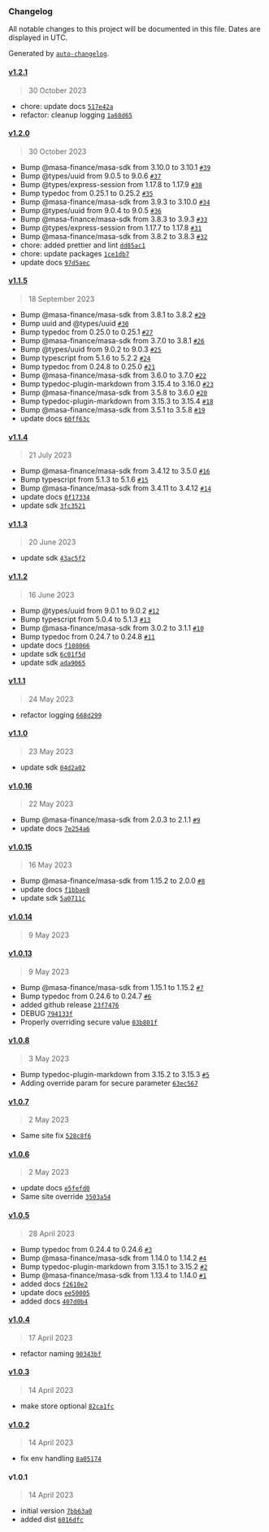 ### Changelog

All notable changes to this project will be documented in this file. Dates are displayed in UTC.

Generated by [`auto-changelog`](https://github.com/CookPete/auto-changelog).

#### [v1.2.1](https://github.com/masa-finance/masa-express/compare/v1.2.0...v1.2.1)

> 30 October 2023

- chore: update docs [`517e42a`](https://github.com/masa-finance/masa-express/commit/517e42a396c2e5e3e172283d643ffaef3c429a2e)
- refactor: cleanup logging [`1a68d65`](https://github.com/masa-finance/masa-express/commit/1a68d65899617eb8e92c58b7acfc80541f356df9)

#### [v1.2.0](https://github.com/masa-finance/masa-express/compare/v1.1.5...v1.2.0)

> 30 October 2023

- Bump @masa-finance/masa-sdk from 3.10.0 to 3.10.1 [`#39`](https://github.com/masa-finance/masa-express/pull/39)
- Bump @types/uuid from 9.0.5 to 9.0.6 [`#37`](https://github.com/masa-finance/masa-express/pull/37)
- Bump @types/express-session from 1.17.8 to 1.17.9 [`#38`](https://github.com/masa-finance/masa-express/pull/38)
- Bump typedoc from 0.25.1 to 0.25.2 [`#35`](https://github.com/masa-finance/masa-express/pull/35)
- Bump @masa-finance/masa-sdk from 3.9.3 to 3.10.0 [`#34`](https://github.com/masa-finance/masa-express/pull/34)
- Bump @types/uuid from 9.0.4 to 9.0.5 [`#36`](https://github.com/masa-finance/masa-express/pull/36)
- Bump @masa-finance/masa-sdk from 3.8.3 to 3.9.3 [`#33`](https://github.com/masa-finance/masa-express/pull/33)
- Bump @types/express-session from 1.17.7 to 1.17.8 [`#31`](https://github.com/masa-finance/masa-express/pull/31)
- Bump @masa-finance/masa-sdk from 3.8.2 to 3.8.3 [`#32`](https://github.com/masa-finance/masa-express/pull/32)
- chore: added prettier and lint [`dd85ac1`](https://github.com/masa-finance/masa-express/commit/dd85ac1ce07b41c0ab047c488f047c5e17d53c4d)
- chore: update packages [`1ce1db7`](https://github.com/masa-finance/masa-express/commit/1ce1db7c990fed423865c0aca0f8c299d189c1af)
- update docs [`97d5aec`](https://github.com/masa-finance/masa-express/commit/97d5aecb77bc023ce075d21eba7b64a5d49e1108)

#### [v1.1.5](https://github.com/masa-finance/masa-express/compare/v1.1.4...v1.1.5)

> 18 September 2023

- Bump @masa-finance/masa-sdk from 3.8.1 to 3.8.2 [`#29`](https://github.com/masa-finance/masa-express/pull/29)
- Bump uuid and @types/uuid [`#30`](https://github.com/masa-finance/masa-express/pull/30)
- Bump typedoc from 0.25.0 to 0.25.1 [`#27`](https://github.com/masa-finance/masa-express/pull/27)
- Bump @masa-finance/masa-sdk from 3.7.0 to 3.8.1 [`#26`](https://github.com/masa-finance/masa-express/pull/26)
- Bump @types/uuid from 9.0.2 to 9.0.3 [`#25`](https://github.com/masa-finance/masa-express/pull/25)
- Bump typescript from 5.1.6 to 5.2.2 [`#24`](https://github.com/masa-finance/masa-express/pull/24)
- Bump typedoc from 0.24.8 to 0.25.0 [`#21`](https://github.com/masa-finance/masa-express/pull/21)
- Bump @masa-finance/masa-sdk from 3.6.0 to 3.7.0 [`#22`](https://github.com/masa-finance/masa-express/pull/22)
- Bump typedoc-plugin-markdown from 3.15.4 to 3.16.0 [`#23`](https://github.com/masa-finance/masa-express/pull/23)
- Bump @masa-finance/masa-sdk from 3.5.8 to 3.6.0 [`#20`](https://github.com/masa-finance/masa-express/pull/20)
- Bump typedoc-plugin-markdown from 3.15.3 to 3.15.4 [`#18`](https://github.com/masa-finance/masa-express/pull/18)
- Bump @masa-finance/masa-sdk from 3.5.1 to 3.5.8 [`#19`](https://github.com/masa-finance/masa-express/pull/19)
- update docs [`60ff63c`](https://github.com/masa-finance/masa-express/commit/60ff63c7baa12867c0c6db8af2a5a6f353933f3c)

#### [v1.1.4](https://github.com/masa-finance/masa-express/compare/v1.1.3...v1.1.4)

> 21 July 2023

- Bump @masa-finance/masa-sdk from 3.4.12 to 3.5.0 [`#16`](https://github.com/masa-finance/masa-express/pull/16)
- Bump typescript from 5.1.3 to 5.1.6 [`#15`](https://github.com/masa-finance/masa-express/pull/15)
- Bump @masa-finance/masa-sdk from 3.4.11 to 3.4.12 [`#14`](https://github.com/masa-finance/masa-express/pull/14)
- update docs [`0f17334`](https://github.com/masa-finance/masa-express/commit/0f17334b634f4b8507873dd7053dc81c98375bed)
- update sdk [`3fc3521`](https://github.com/masa-finance/masa-express/commit/3fc352167d51dbb3e50cc39134c1ca3a4463dc6b)

#### [v1.1.3](https://github.com/masa-finance/masa-express/compare/v1.1.2...v1.1.3)

> 20 June 2023

- update sdk [`43ac5f2`](https://github.com/masa-finance/masa-express/commit/43ac5f2816abe7e4c4187f9f9c248a6cadfae214)

#### [v1.1.2](https://github.com/masa-finance/masa-express/compare/v1.1.1...v1.1.2)

> 16 June 2023

- Bump @types/uuid from 9.0.1 to 9.0.2 [`#12`](https://github.com/masa-finance/masa-express/pull/12)
- Bump typescript from 5.0.4 to 5.1.3 [`#13`](https://github.com/masa-finance/masa-express/pull/13)
- Bump @masa-finance/masa-sdk from 3.0.2 to 3.1.1 [`#10`](https://github.com/masa-finance/masa-express/pull/10)
- Bump typedoc from 0.24.7 to 0.24.8 [`#11`](https://github.com/masa-finance/masa-express/pull/11)
- update docs [`f108066`](https://github.com/masa-finance/masa-express/commit/f1080663f151e85b4e885ec98e369e4e78fc6b1f)
- update sdk [`6c01f5d`](https://github.com/masa-finance/masa-express/commit/6c01f5dfcf3c0fab84d1db02f26871fd0563c828)
- update sdk [`ada9065`](https://github.com/masa-finance/masa-express/commit/ada9065e33199708c64c6c88b87cfa964fd8edf9)

#### [v1.1.1](https://github.com/masa-finance/masa-express/compare/v1.1.0...v1.1.1)

> 24 May 2023

- refactor logging [`668d299`](https://github.com/masa-finance/masa-express/commit/668d2997923eac13ce9ac38e83841f5c536a419e)

#### [v1.1.0](https://github.com/masa-finance/masa-express/compare/v1.0.16...v1.1.0)

> 23 May 2023

- update sdk [`04d2a02`](https://github.com/masa-finance/masa-express/commit/04d2a02e17511a936d712f944997509b12ebc9df)

#### [v1.0.16](https://github.com/masa-finance/masa-express/compare/v1.0.15...v1.0.16)

> 22 May 2023

- Bump @masa-finance/masa-sdk from 2.0.3 to 2.1.1 [`#9`](https://github.com/masa-finance/masa-express/pull/9)
- update docs [`7e254a6`](https://github.com/masa-finance/masa-express/commit/7e254a61a7159355fbb96e2ec7d4ea37f48424ee)

#### [v1.0.15](https://github.com/masa-finance/masa-express/compare/v1.0.14...v1.0.15)

> 16 May 2023

- Bump @masa-finance/masa-sdk from 1.15.2 to 2.0.0 [`#8`](https://github.com/masa-finance/masa-express/pull/8)
- update docs [`f1bbae8`](https://github.com/masa-finance/masa-express/commit/f1bbae8547009131c1315423def53ae360c9f25f)
- update sdk [`5a0711c`](https://github.com/masa-finance/masa-express/commit/5a0711ca6e3820baf559e26a2a2bc6d1883e1d42)

#### [v1.0.14](https://github.com/masa-finance/masa-express/compare/v1.0.13...v1.0.14)

> 9 May 2023

#### [v1.0.13](https://github.com/masa-finance/masa-express/compare/v1.0.8...v1.0.13)

> 9 May 2023

- Bump @masa-finance/masa-sdk from 1.15.1 to 1.15.2 [`#7`](https://github.com/masa-finance/masa-express/pull/7)
- Bump typedoc from 0.24.6 to 0.24.7 [`#6`](https://github.com/masa-finance/masa-express/pull/6)
- added github release [`23f7476`](https://github.com/masa-finance/masa-express/commit/23f747651e05ec4b3f06a07f9cbe97e023e00152)
- DEBUG [`794133f`](https://github.com/masa-finance/masa-express/commit/794133f641d1b140862a99dbbe4dc66505a76077)
- Properly overriding secure value [`03b801f`](https://github.com/masa-finance/masa-express/commit/03b801f3a7a7796d28574fd669311a4724b840a1)

#### [v1.0.8](https://github.com/masa-finance/masa-express/compare/v1.0.7...v1.0.8)

> 3 May 2023

- Bump typedoc-plugin-markdown from 3.15.2 to 3.15.3 [`#5`](https://github.com/masa-finance/masa-express/pull/5)
- Adding override param for secure parameter [`63ec567`](https://github.com/masa-finance/masa-express/commit/63ec567e832cfb62213bb9e3a5cf6683dae9698f)

#### [v1.0.7](https://github.com/masa-finance/masa-express/compare/v1.0.6...v1.0.7)

> 2 May 2023

- Same site fix [`528c8f6`](https://github.com/masa-finance/masa-express/commit/528c8f62ed41247bf0460cb10629be9d8c6d8203)

#### [v1.0.6](https://github.com/masa-finance/masa-express/compare/v1.0.5...v1.0.6)

> 2 May 2023

- update docs [`e5fefd0`](https://github.com/masa-finance/masa-express/commit/e5fefd0d925d0494749e53d7da37032a4bb89f39)
- Same site override [`3503a54`](https://github.com/masa-finance/masa-express/commit/3503a548a61ef8768060ee1ebd575316af0ab434)

#### [v1.0.5](https://github.com/masa-finance/masa-express/compare/v1.0.4...v1.0.5)

> 28 April 2023

- Bump typedoc from 0.24.4 to 0.24.6 [`#3`](https://github.com/masa-finance/masa-express/pull/3)
- Bump @masa-finance/masa-sdk from 1.14.0 to 1.14.2 [`#4`](https://github.com/masa-finance/masa-express/pull/4)
- Bump typedoc-plugin-markdown from 3.15.1 to 3.15.2 [`#2`](https://github.com/masa-finance/masa-express/pull/2)
- Bump @masa-finance/masa-sdk from 1.13.4 to 1.14.0 [`#1`](https://github.com/masa-finance/masa-express/pull/1)
- added docs [`f2610e2`](https://github.com/masa-finance/masa-express/commit/f2610e2c7aa6d65acc2ef23dc41d6dd40d0b8bee)
- update docs [`ee50005`](https://github.com/masa-finance/masa-express/commit/ee50005c7f6a64a48883760d3ccfd205863f49c2)
- added docs [`407d0b4`](https://github.com/masa-finance/masa-express/commit/407d0b46b86dee0a6b901449a2a6486160db1dab)

#### [v1.0.4](https://github.com/masa-finance/masa-express/compare/v1.0.3...v1.0.4)

> 17 April 2023

- refactor naming [`90343bf`](https://github.com/masa-finance/masa-express/commit/90343bf271db13b0cf4c53a8363d27ef35ef21c8)

#### [v1.0.3](https://github.com/masa-finance/masa-express/compare/v1.0.2...v1.0.3)

> 14 April 2023

- make store optional [`82ca1fc`](https://github.com/masa-finance/masa-express/commit/82ca1fc2c9d7c61088be8e12180ad86d823700d4)

#### [v1.0.2](https://github.com/masa-finance/masa-express/compare/v1.0.1...v1.0.2)

> 14 April 2023

- fix env handling [`8a05174`](https://github.com/masa-finance/masa-express/commit/8a05174ba23ee15e324b296ccba1808dd0c077f9)

#### v1.0.1

> 14 April 2023

- initial version [`7bb63a0`](https://github.com/masa-finance/masa-express/commit/7bb63a06274444c37308736d3be0cee4cc2bd181)
- added dist [`6016dfc`](https://github.com/masa-finance/masa-express/commit/6016dfcba01032d2b95eb4222a61e31c02a8b726)
